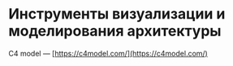 # Инструменты визуализации и моделирования архитектуры

C4 model — [https://c4model.com/](https://c4model.com/)
